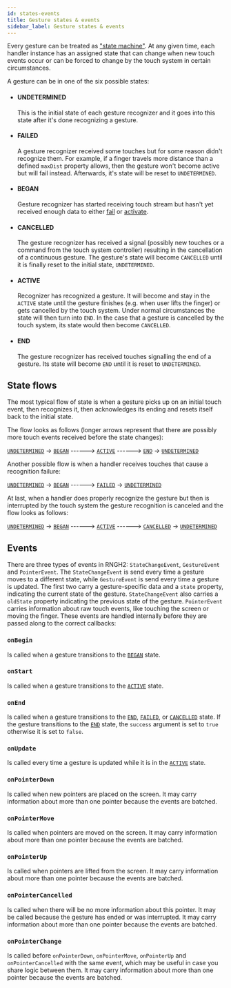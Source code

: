 ```yaml
---
id: states-events
title: Gesture states & events
sidebar_label: Gesture states & events
---
```


Every gesture can be treated as ["state machine"](https://en.wikipedia.org/wiki/Finite-state_machine).
At any given time, each handler instance has an assigned state that can change when new touch events occur or can be forced to change by the touch system in certain circumstances.

A gesture can be in one of the six possible states:

- #### UNDETERMINED

  This is the initial state of each gesture recognizer and it goes into this state after it's done recognizing a gesture.

- #### FAILED

  A gesture recognizer received some touches but for some reason didn't recognize them. For example, if a finger travels more distance than a defined `maxDist` property allows, then the gesture won't become active but will fail instead. Afterwards, it's state will be reset to `UNDETERMINED`.

- #### BEGAN

  Gesture recognizer has started receiving touch stream but hasn't yet received enough data to either [fail](#failed) or [activate](#active).

- #### CANCELLED

  The gesture recognizer has received a signal (possibly new touches or a command from the touch system controller) resulting in the cancellation of a continuous gesture. The gesture's state will become `CANCELLED` until it is finally reset to the initial state, `UNDETERMINED`.

- #### ACTIVE

  Recognizer has recognized a gesture. It will become and stay in the `ACTIVE` state until the gesture finishes (e.g. when user lifts the finger) or gets cancelled by the touch system. Under normal circumstances the state will then turn into `END`. In the case that a gesture is cancelled by the touch system, its state would then become `CANCELLED`.

- #### END

  The gesture recognizer has received touches signalling the end of a gesture. Its state will become `END` until it is reset to `UNDETERMINED`.

## State flows

The most typical flow of state is when a gesture picks up on an initial touch event, then recognizes it, then acknowledges its ending and resets itself back to the initial state.

The flow looks as follows (longer arrows represent that there are possibly more touch events received before the state changes):

[`UNDETERMINED`](#undetermined) -> [`BEGAN`](#began) ------> [`ACTIVE`](#active) ------> [`END`](#end) -> [`UNDETERMINED`](#undetermined)

Another possible flow is when a handler receives touches that cause a recognition failure:

[`UNDETERMINED`](#undetermined) -> [`BEGAN`](#began) ------> [`FAILED`](#failed) -> [`UNDETERMINED`](#undetermined)

At last, when a handler does properly recognize the gesture but then is interrupted by the touch system the gesture recognition is canceled and the flow looks as follows:

[`UNDETERMINED`](#undetermined) -> [`BEGAN`](#began) ------> [`ACTIVE`](#active) ------> [`CANCELLED`](#cancelled) -> [`UNDETERMINED`](#undetermined)

## Events

There are three types of events in RNGH2: `StateChangeEvent`, `GestureEvent` and `PointerEvent`. The `StateChangeEvent` is send every time a gesture moves to a different state, while `GestureEvent` is send every time a gesture is updated. The first two carry a gesture-specific data and a `state` property, indicating the current state of the gesture. `StateChangeEvent` also carries a `oldState` property indicating the previous state of the gesture. `PointerEvent` carries information about raw touch events, like touching the screen or moving the finger. These events are handled internally before they are passed along to the correct callbacks:

### `onBegin`

Is called when a gesture transitions to the [`BEGAN`](#began) state.

### `onStart`

Is called when a gesture transitions to the [`ACTIVE`](#active) state.

### `onEnd`

Is called when a gesture transitions to the [`END`](#end), [`FAILED`](#failed), or [`CANCELLED`](#cancelled) state. If the gesture transitions to the [`END`](#end) state, the `success` argument is set to `true` otherwise it is set to `false`.

### `onUpdate`

Is called every time a gesture is updated while it is in the [`ACTIVE`](#active) state.

### `onPointerDown`

Is called when new pointers are placed on the screen. It may carry information about more than one pointer because the events are batched.

### `onPointerMove`

Is called when pointers are moved on the screen. It may carry information about more than one pointer because the events are batched.

### `onPointerUp`

Is called when pointers are lifted from the screen. It may carry information about more than one pointer because the events are batched.

### `onPointerCancelled`

Is called when there will be no more information about this pointer. It may be called because the gesture has ended or was interrupted. It may carry information about more than one pointer because the events are batched.

### `onPointerChange`

Is called before `onPointerDown`, `onPointerMove`, `onPointerUp` and `onPointerCancelled` with the same event, which may be useful in case you share logic between them. It may carry information about more than one pointer because the events are batched.
